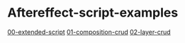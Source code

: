 # Aftereffect-script-examples

[00-extended-script](00-extended-script)
[01-composition-crud](01-composition-crud)
[02-layer-crud](02-layer-crud)